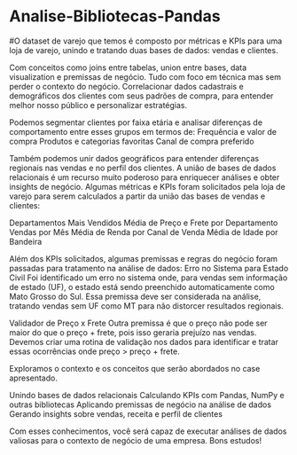 # Analise-Bibliotecas-Pandas

#O dataset de varejo que temos é composto por métricas e KPIs para uma loja de varejo, unindo e tratando duas bases de dados: vendas e clientes.

Com conceitos como joins entre tabelas, union entre bases, data visualization e premissas de negócio. Tudo com foco em técnica mas sem perder o contexto do negócio. Correlacionar dados cadastrais e demográficos dos clientes com seus padrões de compra, para entender melhor nosso público e personalizar estratégias.

Podemos segmentar clientes por faixa etária e analisar diferenças de comportamento entre esses grupos em termos de:
Frequência e valor de compra
Produtos e categorias favoritas
Canal de compra preferido

Também podemos unir dados geográficos para entender diferenças regionais nas vendas e no perfil dos clientes. A união de bases de dados relacionais é um recurso muito poderoso para enriquecer análises e obter insights de negócio.
Algumas métricas e KPIs foram solicitados pela loja de varejo para serem calculados ​​a partir da união das bases de vendas e clientes:

Departamentos Mais Vendidos
Média de Preço e Frete por Departamento
Vendas por Mês
Média de Renda por Canal de Venda
Média de Idade por Bandeira

Além dos KPIs solicitados, algumas premissas e regras do negócio foram passadas para tratamento na análise de dados:
Erro no Sistema para Estado Civil
Foi identificado um erro no sistema onde, para vendas sem informação de estado (UF), o estado está sendo preenchido automaticamente como Mato Grosso do Sul.
Essa premissa deve ser considerada na análise, tratando vendas sem UF como MT para não distorcer resultados regionais.

Validador de Preço x Frete
Outra premissa é que o preço não pode ser maior do que o preço + frete, pois isso geraria prejuízo nas vendas.
Devemos criar uma rotina de validação nos dados para identificar e tratar essas ocorrências onde preço > preço + frete.

Exploramos o contexto e os conceitos que serão abordados no case apresentado.


Unindo bases de dados relacionais
Calculando KPIs com Pandas, NumPy e outras bibliotecas
Aplicando premissas de negócio na análise de dados
Gerando insights sobre vendas, receita e perfil de clientes

Com esses conhecimentos, você será capaz de executar análises de dados valiosas para o contexto de negócio de uma empresa. Bons estudos!
